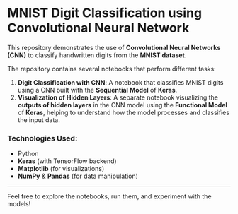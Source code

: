 # MNIST Digit Classification using Convolutional Neural Network

This repository demonstrates the use of **Convolutional Neural Networks (CNN)** to classify handwritten digits from the **MNIST dataset**.

The repository contains several notebooks that perform different tasks:

1. **Digit Classification with CNN**: A notebook that classifies MNIST digits using a CNN built with the **Sequential Model** of **Keras**.
2. **Visualization of Hidden Layers**: A separate notebook visualizing the **outputs of hidden layers** in the CNN model using the **Functional Model** of **Keras**, helping to understand how the model processes and classifies the input data.


### Technologies Used:
- Python
- **Keras** (with TensorFlow backend)
- **Matplotlib** (for visualizations)
- **NumPy** & **Pandas** (for data manipulation)

---

Feel free to explore the notebooks, run them, and experiment with the models!
